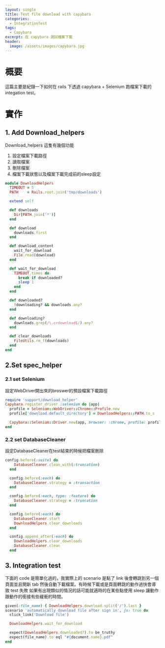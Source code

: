 ```yaml
---
layout: single
title: Test file download with capybara
categories:
  - IntegrationTest
tags:
  - Capybara
excerpt: 在 capybara 測試檔案下載
header:
  image: /assets/images/capybara.jpg
---
```

# 概要
這篇主要是紀錄一下如何在 rails 下透過 capybara + Selenium 跑檔案下載的 integation test。

# 實作
## 1. Add Download_helpers
Download_helpers 這隻有幾個功能
1. 設定檔案下載路徑
2. 讀取檔案
3. 刪除檔案
4. 檔案下載狀態以及檔案下載完成前的sleep設定

```ruby
module DownloadHelpers
  TIMEOUT = 5
  PATH    = Rails.root.join('tmp/downloads')

  extend self

  def downloads
    Dir[PATH.join('*')]
  end

  def download
    downloads.first
  end

  def download_content
    wait_for_download
    File.read(download)
  end

  def wait_for_download
    TIMEOUT.times do
      break if downloaded?
      sleep 1
    end
  end

  def downloaded?
    !downloading? && downloads.any?
  end

  def downloading?
    downloads.grep(/\.crdownload$/).any?
  end

  def clear_downloads
    FileUtils.rm_f(downloads)
  end
end
```
## 2.Set spec_helper
### 2.1 set Selenium
設定WebDriver開出來的broswer的預設檔案下載路徑
```ruby
require 'support/download_helper'
Capybara.register_driver :selenium do |app|
  profile = Selenium::WebDriver::Chrome::Profile.new
  profile['download.default_directory'] = DownloadHelpers::PATH.to_s

  Capybara::Selenium::Driver.new(app, browser: :chrome, profile: profile)
end
```
### 2.2 set DatabaseCleaner
設定DatabaseCleaner在test結束的時候把檔案刪除
```ruby
config.before(:suite) do
    DatabaseCleaner.clean_with(:truncation)
  end

  config.before(:each) do
    DatabaseCleaner.strategy = :transaction
  end

  config.before(:each, type: :feature) do
    DatabaseCleaner.strategy = :truncation
  end

  config.before(:each) do
    DatabaseCleaner.start
    DownloadHelpers.clear_downloads
  end

  config.append_after(:each) do
    DownloadHelpers.clear_downloads
    DatabaseCleaner.clean
  end
```
## 3. Integration test
下面的 code 是簡單化過的，我實際上的 scenario 是點了 link 後會轉跳到另一個頁面並且開新 tab 然後自動下載檔案。有時候下載或是頁面轉跳的動作過快會導致 test 失敗
如果有出現類似的情況的話可能就適時的在某些點使用 sleep 讓動作跟動作的銜接有些緩衝的時間。
```ruby
given(:file_name) { DownloadHelpers.download.split('/').last }
scenario 'automatically download file after sign in', js: true do
  click_link('Download file')

  DownloadHelpers.wait_for_download

  expect(DownloadHelpers.downloaded?).to be_truthy
  expect(file_name).to eql "#{document.name}.pdf"
end
```
